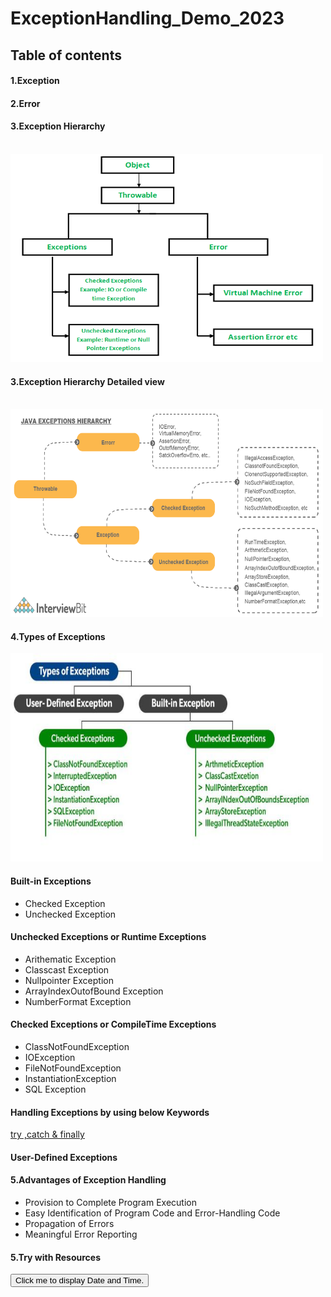 # ExceptionHandling_Demo_2023

<h2>Table of contents</h2>

<h4>1.Exception</h4>
<h4>2.Error</h4>
<h4>3.Exception Hierarchy</h4> </br>
<img src="src\images\Exception-Hierarchy.png" alt="Trulli" width="500" height="333">

<h4>3.Exception Hierarchy Detailed view</h4> </br>
<img src="src\images\exception_hierarchy_in_Java_v1.png" alt="Trulli" width="500" height="333">

<h4>4.Types of Exceptions</h4>

<img src="src\images\ExceptionTypes.jpg" alt="Trulli" width="500" height="333">

<h4>Built-in Exceptions</h4>
<ul>
  <li>Checked Exception</li>
  <li>Unchecked Exception</li>
</ul>

<h4>Unchecked Exceptions or Runtime Exceptions</h4>
<ul>
  <li>Arithematic Exception</li>
  <li>Classcast Exception</li>
  <li>Nullpointer Exception</li>
  <li>ArrayIndexOutofBound Exception</li>
  <li>NumberFormat Exception</li>
</ul>

<h4>Checked Exceptions or CompileTime Exceptions</h4>
<ul>
  <li>ClassNotFoundException</li>
  <li>IOException</li>
  <li>FileNotFoundException</li>
  <li>InstantiationException</li>
  <li>SQL Exception</li>
</ul>

<h4>Handling Exceptions by using below Keywords</h4>
<a href="ExceptionHandling.md">try ,catch & finally</a>  </br>

<h4>User-Defined Exceptions</h4>

<h4>5.Advantages of Exception Handling</h4>
<ul>
  <li>Provision to Complete Program Execution</li>
  <li> Easy Identification of Program Code and Error-Handling Code</li>
  <li>Propagation of Errors</li>
  <li>Meaningful Error Reporting</li>
 </ul>
 
 <h4>5.Try with Resources</h4>
 
<button type="button"
onclick="document.getElementById('demo').innerHTML = Date()">
Click me to display Date and Time.</button>

<p id="demo"></p>

</body>
</html> 

